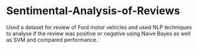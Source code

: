 # Sentimental-Analysis-of-Reviews
Used a dataset for review of Ford motor vehicles and used NLP techniques to analyse if the review was positive or negative using Naive Bayes as well as SVM and compared performance.
